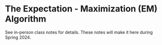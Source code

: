 # The Expectation - Maximization (EM) Algorithm

See in-person class notes for details. These notes will make it here during Spring 2024. 